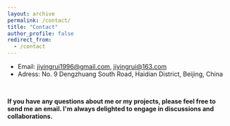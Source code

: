 ```yaml
---
layout: archive
permalink: /contact/
title: "Contact"
author_profile: false
redirect_from: 
  - /contact
---
```


* Email: jiyingrui1996@gmail.com, jiyingrui@163.com
* Adress: No. 9 Dengzhuang South Road, Haidian District, Beijing, China

<br>

**If you have any questions about me or my projects, please feel free to send me an email. I'm always delighted to engage in discussions and collaborations.**
